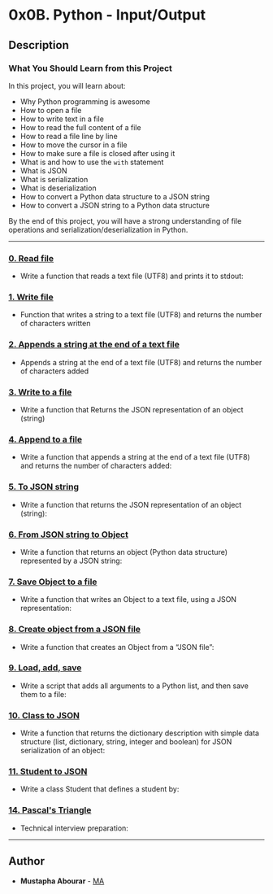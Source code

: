 # 0x0B. Python - Input/Output

## Description
### What You Should Learn from this Project

In this project, you will learn about:
- Why Python programming is awesome
- How to open a file
- How to write text in a file
- How to read the full content of a file
- How to read a file line by line
- How to move the cursor in a file
- How to make sure a file is closed after using it
- What is and how to use the `with` statement
- What is JSON
- What is serialization
- What is deserialization
- How to convert a Python data structure to a JSON string
- How to convert a JSON string to a Python data structure

By the end of this project, you will have a strong understanding of file operations and serialization/deserialization in Python.


---

### [0. Read file](./0-read_file.py)
* Write a function that reads a text file (UTF8) and prints it to stdout:


### [1. Write file](./1-write_file.py)
* Function that writes a string to a text file (UTF8) and returns the
  number of characters written


### [2. Appends a string at the end of a text file ](./2-append_write.py)
* Appends a string at the end of a text file (UTF8)
  and returns the number of characters added


### [3. Write to a file](./3-to_json.string.py)
* Write a function that Returns the JSON representation of an object (string)


### [4. Append to a file](./4-from_json_string.py)
* Write a function that appends a string at the end of a text file (UTF8) and returns the number of characters added:


### [5. To JSON string](./5-save_to_json_file.py)
* Write a function that returns the JSON representation of an object (string):


### [6. From JSON string to Object](./6-load_from_json_file.py)
* Write a function that returns an object (Python data structure) represented by a JSON string:


### [7. Save Object to a file](.7-add_item.py)
* Write a function that writes an Object to a text file, using a JSON representation:


### [8. Create object from a JSON file](.8-class_to_json.py)
* Write a function that creates an Object from a “JSON file”:


### [9. Load, add, save](./9-student.py)
* Write a script that adds all arguments to a Python list, and then save them to a file:


### [10. Class to JSON](./10-student.py)
* Write a function that returns the dictionary description with simple data structure (list, dictionary, string, integer and boolean) for JSON serialization of an object:


### [11. Student to JSON](./11-student.py)
* Write a class Student that defines a student by:

### [14. Pascal's Triangle](./12-pascal_triangle.py)
* Technical interview preparation:


---

## Author
* **Mustapha Abourar** - [MA](https://github.com/devmustroc)
